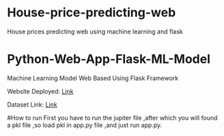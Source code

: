 # House-price-predicting-web
House prices predicting web using machine learning and flask
# Python-Web-App-Flask-ML-Model
Machine Learning Model Web Based Using Flask Framework

Website Deployed: <a href = "https://housespricepredictions.herokuapp.com/">Link</a>

Dataset Link:     <a href = "https://www.kaggle.com/huzzefakhan/zameencom-property-data-pakistan">Link</a>

#How to run
First you have to run the jupiter file ,after which you will found a pkl file ,so load pkl in app.py file ,and just run app.py.
